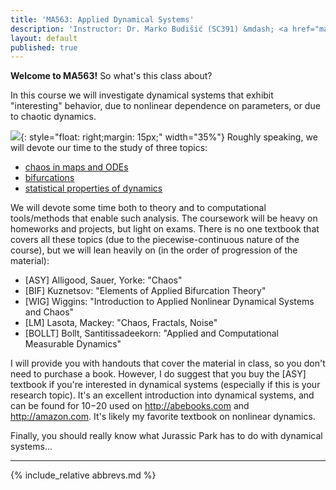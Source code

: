 ```yaml
---
title: 'MA563: Applied Dynamical Systems'
description: 'Instructor: Dr. Marko Budišić (SC391) &mdash; <a href="mailto:mbudisic@clarkson.edu">mbudisic@clarkson.edu</a> &mdash; MoWeFr 9-9.50a  (Snell 112) '
layout: default
published: true
---
```


**Welcome to MA563!** So what's this class about?

In this course we will investigate dynamical systems that exhibit "interesting" behavior, due to nonlinear dependence on parameters, or due to chaotic dynamics.

![](http://rogueplanet.tv/wp-content/uploads/2014/09/jurassic-park-jeff-goldblum-tyrannosaur.jpg){: style="float: right;margin: 15px;" width="35%"} Roughly speaking, we will devote our time to the study of three topics:

* [chaos in maps and ODEs](https://en.wikipedia.org/wiki/Chaos_theory)
* [bifurcations](http://www.scholarpedia.org/article/Bifurcation)
* [statistical properties of dynamics](https://www.pnas.org/content/112/7/1907)

We will devote some time both to theory and to computational tools/methods that enable such analysis. The coursework will be heavy on homeworks and projects, but light on exams. There is no one textbook that covers all these topics (due to the piecewise-continuous nature of the course), but we will lean heavily on (in the order of progression of the material):

* [ASY] Alligood, Sauer, Yorke: "Chaos"
* [BIF] Kuznetsov: "Elements of Applied Bifurcation Theory"
* [WIG] Wiggins: "Introduction to Applied Nonlinear Dynamical Systems and Chaos"
* [LM] Lasota, Mackey: "Chaos, Fractals, Noise"
* [BOLLT] Bollt, Santitissadeekorn: "Applied and Computational Measurable Dynamics"

I will provide you with handouts that cover the material in class, so you don't need to purchase a book. However, I do suggest that you buy the [ASY] textbook if you're interested in dynamical systems (especially if this is your research topic). It's an excellent introduction into dynamical systems, and can be found for $10-$20 used on <http://abebooks.com> and <http://amazon.com>. It's likely my favorite textbook on nonlinear dynamics.

Finally, you should really know what Jurassic Park has to do with dynamical systems...

---

{% include_relative abbrevs.md %}
